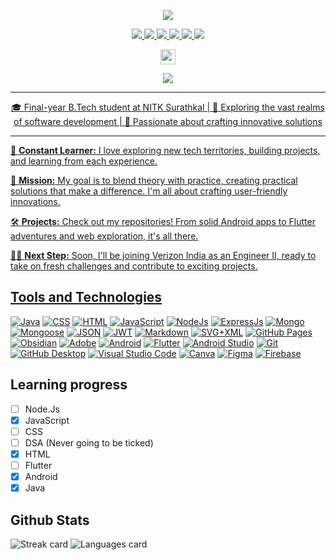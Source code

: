 <!-- HEADER 
<p align="center">
    <img src="https://readme-typing-svg.demolab.com?font=Roboto+Mono&weight=500&size=36&duration=3000&pause=1000000&color=97b9f0&center=true&vCenter=true&random=false&width=1000&height=32&lines=Hello+there%2C+My+name+is+Jeel!">
</p>
-->
<p align="center">
    <img src="https://github.com/alph-a07/alph-a07/assets/83648189/c631690f-239f-4316-a3cb-f8f6a9b3af5e">
</p>

<!-- SOCIALS -->
<p align="center">
    <a href="https://www.linkedin.com/in/itsjeel01">
        <img src="https://img.shields.io/badge/linkedin-%232D60BA.svg?&style=for-the-badge&logo=linkedin&logoColor=white">
    </a><a href="https://www.instagram.com/itsjeel01">
        <img src="https://img.shields.io/badge/instagram-%23D1496A.svg?&style=for-the-badge&logo=instagram&logoColor=white">
    </a><a href="https://www.reddit.com/user/ALPH_A07">
        <img src="https://img.shields.io/badge/reddit-%23EB4825.svg?&style=for-the-badge&logo=reddit&logoColor=white">
    </a><a href="mailto:alph.a07dev@gmail.com">
        <img src="https://img.shields.io/badge/mail-%2357A85A.svg?&style=for-the-badge&logo=gmail&logoColor=white">
    </a><a href="https://twitter.com/alph_a07">
        <img src="https://img.shields.io/badge/twitter-%234E9BEB.svg?&style=for-the-badge&logo=twitter&logoColor=white">
    </a><a href="https://www.pexels.com/@jeel-patel-97163349/">
        <img src="https://img.shields.io/badge/pexels-%2348A082.svg?&style=for-the-badge&logo=pexels&logoColor=white">
</p>

<!-- VISIT COUNTER -->
<p align="center">
    <img src="https://profile-counter.glitch.me/alph-a07/count.svg" height=24>
</p>

<p align="center">
    <img src="https://readme-typing-svg.demolab.com?font=Roboto+Mono&weight=400&size=28&duration=10&pause=1000&color=ffffff&center=true&vCenter=true&random=false&width=1000&height=28&lines=Learn%2C;Develop%2C;Repeat.">
</p>

<hr>

<!-- ABOUT ME  -->
<p align="center">
    🎓 Final-year B.Tech student at NITK Surathkal | 🌱 Exploring the vast realms of software development | 🚀 Passionate about crafting innovative solutions
    <hr>
</p>

<!-- Description -->
<p>
🌱 <b>Constant Learner:</b> I love exploring new tech territories, building projects, and learning from each experience. 
    
🚀 <b>Mission:</b> My goal is to blend theory with practice, creating practical solutions that make a difference. I'm all about crafting user-friendly innovations.
    
🛠️ <b>Projects:</b> Check out my repositories! From solid Android apps to Flutter adventures and web exploration, it's all there.

👨‍💻 <b>Next Step:</b> Soon, I'll be joining Verizon India as an Engineer II, ready to take on fresh challenges and contribute to exciting projects.
<p>

## Tools and Technologies

<a href="#"><img alt="Java" src="https://custom-icon-badges.demolab.com/badge/Java-007396.svg?logo=java&logoColor=white"></a>
<a href="#"><img alt="CSS" src="https://img.shields.io/badge/CSS-1572B6.svg?logo=css3&logoColor=white"></a>
<a href="#"><img alt="HTML" src="https://img.shields.io/badge/HTML-E34F26.svg?logo=html5&logoColor=white"></a>
<a href="#"><img alt="JavaScript" src="https://img.shields.io/badge/JavaScript-F7DF1E.svg?logo=javascript&logoColor=black"></a>
<a href="#"><img alt="NodeJs" src="https://img.shields.io/badge/Node.Js-008C39.svg?logo=nodedotjs&logoColor=white"></a>
<a href="#"><img alt="ExpressJs" src="https://img.shields.io/badge/Express.Js-212121.svg?logo=express&logoColor=white"></a>
<a href="#"><img alt="Mongo" src="https://img.shields.io/badge/MongoDB-001E2B.svg?logo=mongodb&logoColor=white"></a>
<a href="#"><img alt="Mongoose" src="https://img.shields.io/badge/Mongoose-9B0000.svg?logo=mongoose&logoColor=white"></a>
<a href="#"><img alt="JSON" src="https://img.shields.io/badge/JSON-FFE65A.svg?logo=json&logoColor=black"></a>
<a href="#"><img alt="JWT" src="https://img.shields.io/badge/JWT-FA00FF.svg?logo=jsonwebtokens&logoColor=white"></a>
<a href="#"><img alt="Markdown" src="https://img.shields.io/badge/Markdown-222222.svg?logo=markdown&logoColor=white"></a>
<a href="#"><img alt="SVG+XML" src="https://img.shields.io/badge/SVG%2BXML-e0982c.svg?logo=svg&logoColor=white"></a>
<a href="#"><img alt="GitHub Pages" src="https://img.shields.io/badge/GitHub%20Pages-327FC7.svg?logo=github&logoColor=white"></a>
<a href="#"><img alt="Obsidian" src="https://img.shields.io/badge/Obsidian-6F00B0.svg?logo=obsidian&logoColor=white"></a>
<a href="#"><img alt="Adobe" src="https://img.shields.io/badge/Adobe%20Lightroom-FF0000.svg?logo=adobelightroom&logoColor=white"></a>
<a href="#"><img alt="Android" src="https://img.shields.io/badge/Android-51A64B?logo=android&logoColor=white"></a>
<a href="#"><img alt="Flutter" src="https://img.shields.io/badge/Flutter-004B97?logo=flutter&logoColor=white"></a>
<a href="#"><img alt="Android Studio" src="https://img.shields.io/badge/Android%20Studio-008678.svg?logo=android-studio&logoColor=white"></a>
<a href="#"><img alt="Git" src="https://img.shields.io/badge/Git-F05033.svg?logo=git&logoColor=white"></a>
<a href="#"><img alt="GitHub Desktop" src="https://img.shields.io/badge/GitHub-8034A9.svg?logo=github&logoColor=white"></a>
<a href="#"><img alt="Visual Studio Code" src="https://img.shields.io/badge/Visual%20Studio%20Code-0078d7.svg?logo=visual-studio-code&logoColor=white"></a>
<a href="#"><img alt="Canva" src="https://img.shields.io/badge/Canva-843DF8.svg?logo=canva&logoColor=white"></a>
<a href="#"><img alt="Figma" src="https://img.shields.io/badge/Figma-D44C2C.svg?logo=figma&logoColor=white"></a>
<a href="#"><img alt="Firebase" src="https://img.shields.io/badge/Firebase-ED702B.svg?logo=firebase&logoColor=white"></a>

## Learning progress

- [ ] Node.Js
- [x] JavaScript
- [ ] CSS
- [ ] DSA (Never going to be ticked)
- [x] HTML
- [ ] Flutter
- [x] Android
- [x] Java

<!--
## Some of my projects

<p align="center">
    <img src="https://github-readme-stats.vercel.app/api/pin/?username=alph-a07&repo=ChatBox&theme=transparent&show_owner=true">
    <img src="https://github-readme-stats.vercel.app/api/pin/?username=alph-a07&repo=rock-and-roll&theme=transparent&show_owner=true">
    <img src="https://github-readme-stats.vercel.app/api/pin/?username=alph-a07&repo=clips&theme=transparent&show_owner=true">
    <img src="https://github-readme-stats.vercel.app/api/pin/?username=alph-a07&repo=stream&theme=transparent&show_owner=true">
    <img src="https://github-readme-stats.vercel.app/api/pin/?username=alph-a07&repo=guess-the-number&theme=transparent&show_owner=true">
</p>
-->

## Github Stats

<p>
    <img src="https://github-readme-streak-stats-seven-wheat.vercel.app?user=alph-a07&theme=dark&hide_border=true&date_format=M%20j%5B%2C%20Y%5D&card_width=500" alt="Streak card">
    <img src="https://github-readme-stats.vercel.app/api/top-langs/?username=alph-a07&theme=dark&show_icons=true&hide_border=true&layout=compact" alt="Languages card">
</p>

<!--
## Smile a bit
<p>
    <img src="https://readme-jokes.vercel.app/api?bgColor=%230E1117&textColor=%23ffffff&qColor=%233569F8&aColor=%23ffffff&hideBorder" alt="Jokes Card" />
</p>
-->
